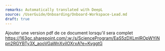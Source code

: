 ```yaml
---
remarks: Automatically translated with DeepL
source: /UserGuide/Onboarding/Onboard-Workspace-Lead.md
draft: true
---
```



Ajouter une version pdf de ce document lorsqu'il sera complet https://163gc.sharepoint.com/:w:/s/ScienceProgram/EaS5zDXLmIROpWYiNpn2RGYBTy3X_aooVGaWnXvilOXrxA?e=KvggtG
